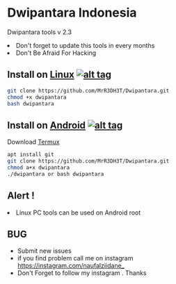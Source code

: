 <h1>Dwipantara Indonesia</h1>

Dwipantara tools v 2.3

<li>Don't forget to update this tools in every months</li>
<li>Don't Be Afraid For Hacking</li>


## Install on [Linux](https://wikipedia.org/wiki/Linux) [![alt tag](http://icons.iconarchive.com/icons/dakirby309/simply-styled/32/OS-Linux-icon.png)](https://fr.wikipedia.org/wiki/Linux)


```bash
git clone https://github.com/MrR3DH3T/Dwipantara.git
chmod +x dwipantara
bash dwipantara
 ```
 
## Install on [Android](https://wikipedia.org/wiki/Android) [![alt tag](https://cdn1.iconfinder.com/data/icons/logotypes/32/android-32.png)](https://fr.wikipedia.org/wiki/Android)
Download [Termux](https://play.google.com/store/apps/details?id=com.termux)

```bash
apt install git 
git clone https://github.com/MrR3DH3T/Dwipantara.git
chmod a+x dwipantara
./dwipantara or bash dwipantara
 ```
  
<h2>Alert !</h2>

<li>Linux PC tools can be used on Android root</li>


<h2>BUG</h2>
<ul>
<li>Submit new issues</li>
<li>if you find problem call me on instagram <a href="https://instagram.com/naufalziidane_">https://instagram.com/naufalziidane_</a></li>
<li>Don't Forget to follow my instagram . Thanks</li>
<ul>
